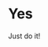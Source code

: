 # Yes
Just do it!

<!--date 2022-12-09 -->
<!--tags tag1,tag2 -->
<!--desc this is life more yes. -->
<!--post life-more-yes -->
<!--tpl product -->
